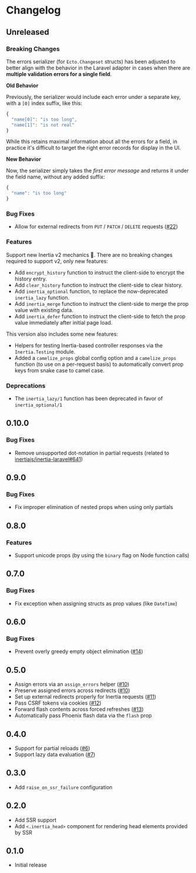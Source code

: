 # Changelog

## Unreleased

### Breaking Changes

The errors serializer (for `Ecto.Changeset` structs) has been adjusted to better align with the behavior in the Laravel adapter in cases when there are **multiple validation errors for a single field**.

**Old Behavior**

Previously, the serializer would include each error under a separate key, with a `[0]` index suffix, like this:

```javascript
{
  "name[0]": "is too long",
  "name[1]": "is not real"
}
```

While this retains maximal information about all the errors for a field, in practice it's difficult to target the right error records for display in the UI.

**New Behavior**

Now, the serializer simply takes the _first error message_ and returns it under the field name, without any added suffix:

```javascript
{
  "name": "is too long"
}
```

### Bug Fixes

- Allow for external redirects from `PUT` / `PATCH` / `DELETE` requests ([#22](https://github.com/inertiajs/inertia-phoenix/pull/22))

### Features

Support new Inertia v2 mechanics 🎉. There are no breaking changes required to support v2, only new features:

- Add `encrypt_history` function to instruct the client-side to encrypt the history entry.
- Add `clear_history` function to instruct the client-side to clear history.
- Add `inertia_optional` function, to replace the now-deprecated `inertia_lazy` function.
- Add `inertia_merge` function to instruct the client-side to merge the prop value with existing data.
- Add `inertia_defer` function to instruct the client-side to fetch the prop value immediately after initial page load.

This version also includes some new features:

- Helpers for testing Inertia-based controller responses via the `Inertia.Testing` module.
- Added a `camelize_props` global config option and a `camelize_props` function (to use on a per-request basis) to automatically convert prop keys from snake case to camel case.

### Deprecations

- The `inertia_lazy/1` function has been deprecated in favor of `inertia_optional/1`

## 0.10.0

### Bug Fixes

- Remove unsupported dot-notation in partial requests (related to [inertiajs/inertia-laravel#641](https://github.com/inertiajs/inertia-laravel/pull/641))

## 0.9.0

### Bug Fixes

- Fix improper elimination of nested props when using only partials

## 0.8.0

### Features

- Support unicode props (by using the `binary` flag on Node function calls)

## 0.7.0

### Bug Fixes

- Fix exception when assigning structs as prop values (like `DateTime`)

## 0.6.0

### Bug Fixes

- Prevent overly greedy empty object elimination ([#14](https://github.com/inertiajs/inertia-phoenix/pull/14))

## 0.5.0

- Assign errors via an `assign_errors` helper ([#10](https://github.com/inertiajs/inertia-phoenix/issues/10))
- Preserve assigned errors across redirects ([#10](https://github.com/inertiajs/inertia-phoenix/issues/10))
- Set up external redirects properly for Inertia requests ([#11](https://github.com/inertiajs/inertia-phoenix/issues/11))
- Pass CSRF tokens via cookies ([#12](https://github.com/inertiajs/inertia-phoenix/issues/12)) 
- Forward flash contents across forced refreshes ([#13](https://github.com/inertiajs/inertia-phoenix/issues/13))
- Automatically pass Phoenix flash data via the `flash` prop

## 0.4.0

- Support for partial reloads ([#6](https://github.com/inertiajs/inertia-phoenix/issues/6))
- Support lazy data evaluation ([#7](https://github.com/inertiajs/inertia-phoenix/issues/7))

## 0.3.0

- Add `raise_on_ssr_failure` configuration

## 0.2.0

- Add SSR support
- Add `<.inertia_head>` component for rendering head elements provided by SSR

## 0.1.0

- Initial release
